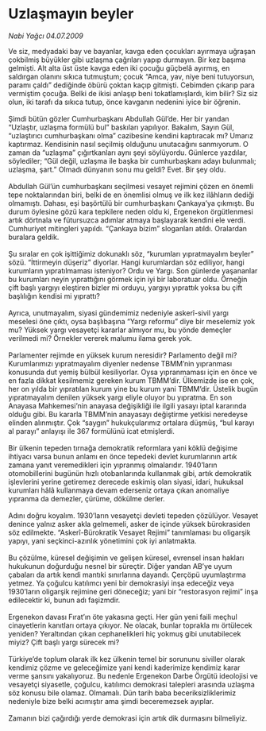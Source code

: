 # Uzlaşmayın beyler

*Nabi Yağcı 04.07.2009*

<div class="taraf_structure_2col_1zq">
<div class="margen_n">



 <p>Ve siz, medyadaki bay ve bayanlar, kavga eden çocukları ayırmaya uğraşan çokbilmiş büyükler gibi uzlaşma çağrıları yapıp durmayın. Bir kez başıma gelmişti. Alt alta üst üste kavga eden iki çocuğu güçbelâ ayırmış, en saldırgan olanını sıkıca tutmuştum; çocuk “Amca, yav, niye beni tutuyorsun, paramı çaldı” dediğinde öbürü çoktan kaçıp gitmişti. Cebimden çıkarıp para vermiştim çocuğa. Belki de ikisi anlaşıp beni tokatlamışlardı, kim bilir? Siz siz olun, iki tarafı da sıkıca tutup, önce kavganın nedenini iyice bir öğrenin. <br/><br/>Şimdi bütün gözler Cumhurbaşkanı Abdullah Gül’de. Her bir yandan “Uzlaştır, uzlaşma formülü bul” baskıları yapılıyor. Bakalım, Sayın Gül, “uzlaştırıcı cumhurbaşkanı olma” cazibesine kendini kaptıracak mı? Umarız kaptırmaz. Kendisinin nasıl seçilmiş olduğunu unutacağını sanmıyorum. O zaman da “uzlaşma” çığırtkanları aynı şeyi söylüyordu. Günlerce yazdılar, söylediler; “Gül değil, uzlaşma ile başka bir cumhurbaşkanı adayı bulunmalı; uzlaşma, şart.” Olmadı dünyanın sonu mu geldi? Evet. Bir şey oldu. <br/><br/>Abdullah Gül’ün cumhurbaşkanı seçilmesi vesayet rejimini çözen en önemli tepe noktalarından biri, belki de en önemlisi olmuş ve ilk kez ilâhların dediği olmamıştı. Dahası, eşi başörtülü bir cumhurbaşkanı Çankaya’ya çıkmıştı. Bu durum öylesine gözü kara tepkilere neden oldu ki, Ergenekon örgütlenmesi artık dörtnala ve fütursuzca adımlar atmaya başlayarak kendini ele verdi. Cumhuriyet mitingleri yapıldı. “Çankaya bizim” sloganları atıldı. Oralardan buralara geldik. <br/><br/>Şu sıralar en çok işittiğimiz dokunaklı söz, “kurumları yıpratmayalım beyler” sözü. “İttirmeyin düşeriz” diyorlar. Hangi kurumlardan söz ediliyor, hangi kurumların yıpratılmaması isteniyor? Ordu ve Yargı. Son günlerde yaşananlar bu kurumları neyin yıprattığını görmek için iyi bir laboratuar oldu. Örneğin çift başlı yargıyı eleştiren bizler mi orduyu, yargıyı yıprattık yoksa bu çift başlılığın kendisi mi yıprattı? <br/><br/>Ayrıca, unutmayalım, siyasi gündemimiz nedeniyle askerî-sivil yargı meselesi öne çıktı, oysa başlıbaşına “Yargı reformu” diye bir meselemiz yok mu? Yüksek yargı vesayetçi kararlar almıyor mu, bu yönde demeçler verilmedi mi? Örnekler vererek malumu ilama gerek yok. <br/><br/>Parlamenter rejimde en yüksek kurum neresidir? Parlamento değil mi? Kurumlarımızı yıpratmayalım diyenler nedense TBMM’nin yıpranması konusunda dut yemiş bülbül kesiliyorlar. Oysa yıpranmaması için en önce ve en fazla dikkat kesilmemiz gereken kurum TBMM’dir. Ülkemizde ise en çok, her on yılda bir yıpratılan kurum yine bu kurum yani TBMM’dir. Üstelik bugün yıpratmayalım denilen yüksek yargı eliyle oluyor bu yıpratma. En son Anayasa Mahkemesi’nin anayasa değişikliği ile ilgili yasayı iptal kararında olduğu gibi. Bu kararla TBMM’nin anayasayı değiştirme yetkisi neredeyse elinden alınmıştır. Çok “saygın” hukukçularımız ortalara düşmüş, “bul karayı al parayı” anlayışı ile 367 formülünü icat etmişlerdi. <br/><br/>Bir ülkenin tepeden tırnağa demokratik reformlara yani köklü değişime ihtiyacı varsa bunun anlamı en önce tepedeki devlet kurumlarının artık zamana yanıt veremedikleri için yıpranmış olmalarıdır. 1940’ların otomobillerini bugünün hızlı otobanlarında kullanmak gibi, artık demokratik işlevlerini yerine getiremez derecede eskimiş olan siyasi, idari, hukuksal kurumları hâlâ kullanmaya devam ederseniz ortaya çıkan anomaliye yıpranma da demezler, çürüme, dökülme derler. <br/><br/>Adını doğru koyalım. 1930’ların vesayetçi devleti tepeden çözülüyor. Vesayet denince yalnız asker akla gelmemeli, asker de içinde yüksek bürokrasiden söz edilmekte. “Askerî-Bürokratik Vesayet Rejimi” tanımlaması bu oligarşik yapıyı, yani seçkinci-azınlık yönetimini çok iyi anlatmakta. <br/><br/>Bu çözülme, küresel değişimin ve gelişen küresel, evrensel insan hakları hukukunun doğurduğu nesnel bir süreçtir. Diğer yandan AB’ye uyum çabaları da artık kendi mantıki sınırlarına dayandı. Çerçöpü uyumlaştırma yetmez. Ya çoğulcu katılımcı yeni bir demokrasiyi inşa edeceğiz veya 1930’ların oligarşik rejimine geri döneceğiz; yani bir “restorasyon rejimi” inşa edilecektir ki, bunun adı faşizmdir. <br/><br/>Ergenekon davası Fırat’ın öte yakasına geçti. Her gün yeni faili meçhul cinayetlerin kanıtları ortaya çıkıyor. Ne olacak, bunlar toprakla mı örtülecek yeniden? Yeraltından çıkan cephanelikleri hiç yokmuş gibi unutabilecek miyiz? Çift başlı yargı sürecek mi? <br/><br/>Türkiye’de toplum olarak ilk kez ülkenin temel bir sorununu siviller olarak kendimiz çözme ve geleceğimize yani kendi kaderimize kendimiz karar verme şansını yakalıyoruz. Bu nedenle Ergenekon Darbe Örgütü ideolojisi ve vesayetçi siyasetle, çoğulcu, katılımcı demokrasi talepleri arasında uzlaşma söz konusu bile olamaz. Olmamalı. Dün tarih baba beceriksizliklerimiz nedeniyle bize belki acımıştır ama şimdi beceremezsek ayıplar. <br/><br/>Zamanın bizi çağırdığı yerde demokrasi için artık dik durmasını bilmeliyiz.</p>
<br/>
<br/>
<br/>



<br/>


<div id="taraf_not">
</div>

</div>


</div>
